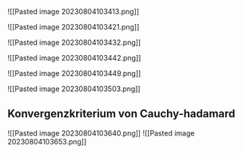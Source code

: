 ![[Pasted image 20230804103413.png]]

![[Pasted image 20230804103421.png]]

![[Pasted image 20230804103432.png]]

![[Pasted image 20230804103442.png]]

![[Pasted image 20230804103449.png]]

![[Pasted image 20230804103503.png]]

## Konvergenzkriterium von Cauchy-hadamard
![[Pasted image 20230804103640.png]]
![[Pasted image 20230804103653.png]]

